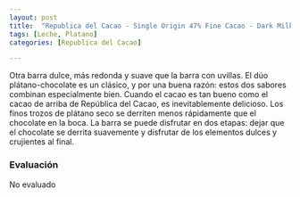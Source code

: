 ```yaml
---
layout: post
title:  "Republica del Cacao - Single Origin 47% Fine Cacao - Dark Milk Chocolate with Banana Chips"
tags: [Leche, Platano] 
categories: [Republica del Cacao]

---
```


Otra barra dulce, más redonda y suave que la barra con uvillas. El dúo plátano-chocolate es un clásico, y por una buena razón: estos dos sabores combinan especialmente bien. Cuando el cacao es tan bueno como el cacao de arriba de República del Cacao, es inevitablemente delicioso. Los finos trozos de plátano seco se derriten menos rápidamente que el chocolate en la boca. La barra se puede disfrutar en dos etapas: dejar que el chocolate se derrita suavemente y disfrutar de los elementos dulces y crujientes al final.

### Evaluación

No evaluado